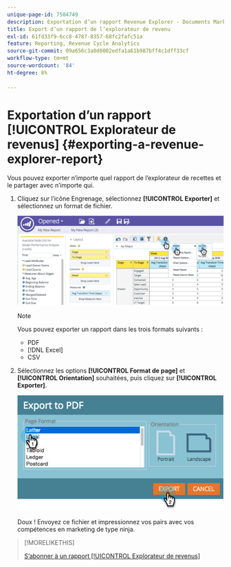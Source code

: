 ```yaml
---
unique-page-id: 7504749
description: Exportation d’un rapport Revenue Explorer - Documents Marketo - Documentation du produit
title: Export d’un rapport de l’explorateur de revenu
exl-id: 61fd33f9-6cc8-4787-8357-68fc2fafc51a
feature: Reporting, Revenue Cycle Analytics
source-git-commit: 09a656c3a0d0002edfa1a61b987bff4c1dff33cf
workflow-type: tm+mt
source-wordcount: '84'
ht-degree: 8%

---
```


# Exportation d’un rapport [!UICONTROL Explorateur de revenus] {#exporting-a-revenue-explorer-report}

Vous pouvez exporter n’importe quel rapport de l’explorateur de recettes et le partager avec n’importe qui.

1. Cliquez sur l’icône Engrenage, sélectionnez **[!UICONTROL Exporter]** et sélectionnez un format de fichier.

   ![](assets/image2015-3-26-14-3a2-3a19.png)

   >[!NOTE]
   >
   >Vous pouvez exporter un rapport dans les trois formats suivants :
   >
   >* PDF
   >* [!DNL Excel]
   >* CSV

1. Sélectionnez les options **[!UICONTROL Format de page]** et **[!UICONTROL Orientation]** souhaitées, puis cliquez sur **[!UICONTROL Exporter]**.

   ![](assets/image2015-3-27-16-3a18-3a34.png)

   Doux ! Envoyez ce fichier et impressionnez vos pairs avec vos compétences en marketing de type ninja.

>[!MORELIKETHIS]
>
>[S’abonner à un rapport [!UICONTROL Explorateur de revenus]](/help/marketo/product-docs/reporting/revenue-cycle-analytics/revenue-explorer/subscribe-to-a-revenue-explorer-report.md)
